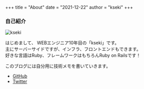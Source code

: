 +++
title = "About"
date = "2021-12-22"
author = "kseki"
+++

### 自己紹介

![kseki](/img/kou.png)

はじめまして、 WEBエンジニア10年目の「kseki」です。  
主にサーバーサイドですが、インフラ、フロントエンドもできます。  
好きな言語はRuby、フレームワークはもちろんRuby on Railsです！  

このブログには自分用に技術メモを書いていきます。

- [GitHub](https://github.com/kseki)
- [Twitter](https://twitter.com/_kseki)
